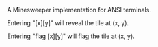 A Minesweeper implementation for ANSI terminals.

Entering "[x][y]" will reveal the tile at (x, y). 

Entering "flag [x][y]" will flag the tile at (x, y).
